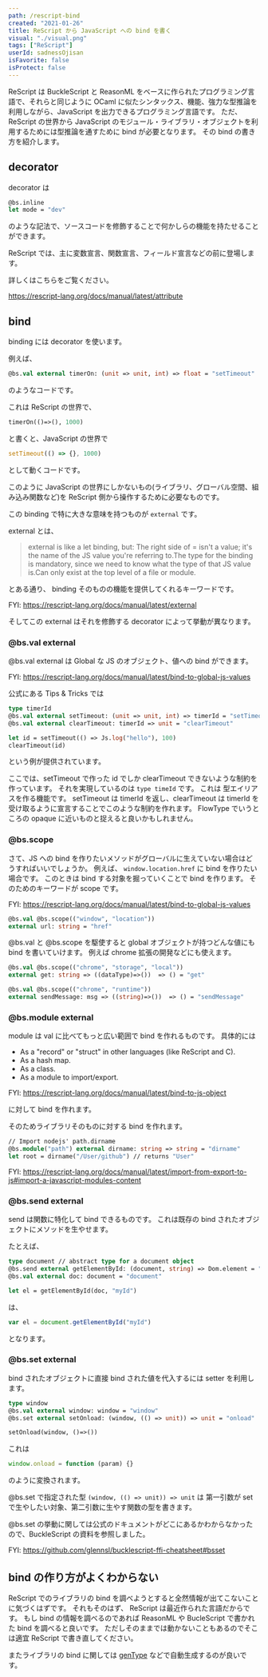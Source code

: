 ```yaml
---
path: /rescript-bind
created: "2021-01-26"
title: ReScript から JavaScript への bind を書く
visual: "./visual.png"
tags: ["ReScript"]
userId: sadnessOjisan
isFavorite: false
isProtect: false
---
```


ReScript は BuckleScript と ReasonML をベースに作られたプログラミング言語で、それらと同じように OCaml に似たシンタックス、機能、強力な型推論を利用しながら、JavaScript を出力できるプログラミング言語です。
ただ、ReScript の世界から JavaScript のモジュール・ライブラリ・オブジェクトを利用するためには型推論を通すために bind が必要となります。
その bind の書き方を紹介します。

## decorator

decorator は

```ocaml
@bs.inline
let mode = "dev"
```

のような記法で、ソースコードを修飾することで何かしらの機能を持たせることができます。

ReScript では、主に変数宣言、関数宣言、フィールド宣言などの前に登場します。

詳しくはこちらをご覧ください。

https://rescript-lang.org/docs/manual/latest/attribute

## bind

binding には decorator を使います。

例えば、

```ocaml
@bs.val external timerOn: (unit => unit, int) => float = "setTimeout"
```

のようなコードです。

これは ReScript の世界で、

```ocaml
timerOn(()=>(), 1000)
```

と書くと、JavaScript の世界で

```js
setTimeout(() => {}, 1000)
```

として動くコードです。

このように JavaScript の世界にしかないもの(ライブラリ、グローバル空間、組み込み関数など)を ReScript 側から操作するために必要なものです。

この binding で特に大きな意味を持つものが `external` です。

external とは、

> external is like a let binding, but: The right side of = isn't a value; it's the name of the JS value you're referring to.The type for the binding is mandatory, since we need to know what the type of that JS value is.Can only exist at the top level of a file or module.

とある通り、 binding そのものの機能を提供してくれるキーワードです。

FYI: https://rescript-lang.org/docs/manual/latest/external

そしてこの external はそれを修飾する decorator によって挙動が異なります。

### @bs.val external

@bs.val external は Global な JS のオブジェクト、値への bind ができます。

FYI: https://rescript-lang.org/docs/manual/latest/bind-to-global-js-values

公式にある Tips & Tricks では

```ocaml
type timerId
@bs.val external setTimeout: (unit => unit, int) => timerId = "setTimeout"
@bs.val external clearTimeout: timerId => unit = "clearTimeout"

let id = setTimeout(() => Js.log("hello"), 100)
clearTimeout(id)
```

という例が提供されています。

ここでは、setTimeout で作った id でしか clearTimeout できないような制約を作っています。
それを実現しているのは `type timeId` です。
これは 型エイリアスを作る機能です。
setTimeout は timerId を返し、clearTimeout は timerId を受け取るように宣言することでこのような制約を作れます。
FlowType でいうところの opaque に近いものと捉えると良いかもしれません。

### @bs.scope

さて、JS への bind を作りたいメソッドがグローバルに生えていない場合はどうすればいいでしょうか。
例えば、 `window.location.href` に bind を作りたい場合です。
このときは bind する対象を掘っていくことで bind を作ります。
そのためのキーワードが scope です。

FYI: https://rescript-lang.org/docs/manual/latest/bind-to-global-js-values

```ocaml
@bs.val @bs.scope(("window", "location"))
external url: string = "href"
```

@bs.val と @bs.scope を駆使すると global オブジェクトが持つどんな値にも bind を書いていけます。
例えば chrome 拡張の開発などにも使えます。

```ocaml
@bs.val @bs.scope(("chrome", "storage", "local"))
external get: string => ((dataType)=>())  => () = "get"

@bs.val @bs.scope(("chrome", "runtime"))
external sendMessage: msg => ((string)=>())  => () = "sendMessage"
```

### @bs.module external

module は val に比べてもっと広い範囲で bind を作れるものです。
具体的には

- As a "record" or "struct" in other languages (like ReScript and C).
- As a hash map.
- As a class.
- As a module to import/export.

FYI: https://rescript-lang.org/docs/manual/latest/bind-to-js-object

に対して bind を作れます。

そのためライブラリそのものに対する bind を作れます。

```ocaml
// Import nodejs' path.dirname
@bs.module("path") external dirname: string => string = "dirname"
let root = dirname("/User/github") // returns "User"
```

FYI: https://rescript-lang.org/docs/manual/latest/import-from-export-to-js#import-a-javascript-modules-content

### @bs.send external

send は関数に特化して bind できるものです。
これは既存の bind されたオブジェクトにメソッドを生やせます。

たとえば、

```ocaml
type document // abstract type for a document object
@bs.send external getElementById: (document, string) => Dom.element = "getElementById"
@bs.val external doc: document = "document"

let el = getElementById(doc, "myId")
```

は、

```js
var el = document.getElementById("myId")
```

となります。

### @bs.set external

bind されたオブジェクトに直接 bind された値を代入するには setter を利用します。

```ocaml
type window
@bs.val external window: window = "window"
@bs.set external setOnload: (window, (() => unit)) => unit = "onload"

setOnload(window, ()=>())
```

これは

```js
window.onload = function (param) {}
```

のように変換されます。

@bs.set で指定された型 `(window, (() => unit)) => unit` は 第一引数が set で生やしたい対象、第二引数に生やす関数の型を書きます。

@bs.set の挙動に関しては公式のドキュメントがどこにあるかわからなかったので、BuckleScript の資料を参照しました。

FYI: https://github.com/glennsl/bucklescript-ffi-cheatsheet#bsset

## bind の作り方がよくわからない

ReScript でのライブラリの bind を調べようとすると全然情報が出てこないことに気づくはずです。
それもそのはず、 ReScript は最近作られた言語だからです。
もし bind の情報を調べるのであれば ReasonML や BucleScript で書かれた bind を調べると良いです。
ただしそのままでは動かないこともあるのでそこは適宜 ReScript で書き直してください。

またライブラリの bind に関しては [genType](https://github.com/reason-association/genType) などで自動生成するのが良いです。
